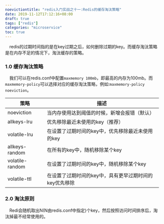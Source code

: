 ```yaml
---
noevictiontitle: "redis入门实战之十一:Redis的缓存淘汰策略"
date: 2019-11-12T17:12:16+08:00
draft: true
tags: ["redis"]
categories: "microservice"
toc: true
---
```

&emsp;redis的过期时间指的是在key过期之后，如何删除过期的key。而缓存淘汰策略是在内存不足的情况下，淘汰缓存的策略。

### 1.0 缓存淘汰策略

&emsp;我们可以在redis.conf中配置` maxmemory 100mb `，即最高的内存为100mb。而`maxmemory-policy`可以选择对应的缓存淘汰策略，例如:`maxmemory-policy noeviction`。

| 策略            | 描述                                                   |
| --------------- | ------------------------------------------------------ |
| noeviction      | 当内存使用达到阈值的时候，新增会报错（默认）           |
| allkeys-lru     | 优先移除最近未使用的key（推荐）                        |
| volatile-lru    | 在设置了过期时间的key中，优先移除最近未使用的key       |
| allkeys-random  | 在所有的key中，随机移除某个key                         |
| volatile-random | 在设置了过期时间的key中，随机移除某个key               |
| volatile-ttl    | 在设置了过期时间的key中，具有更早过期时间的key优先移除 |

### 2.0 淘汰原则

&emsp;Redi会随机取出N(N由redis.conf中指定)个key，然后按照访问时间排序后，淘汰掉最不经常使用的。
